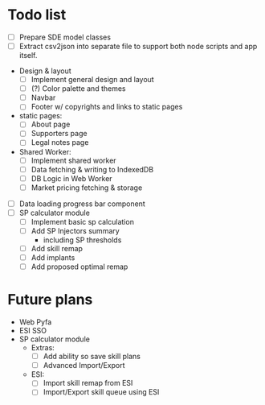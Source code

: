 # Todo list

- [ ] Prepare SDE model classes
- [ ] Extract csv2json into separate file to support both node scripts and app itself.
- Design & layout
  - [ ] Implement general design and layout
  - [ ] (?) Color palette and themes
  - [ ] Navbar
  - [ ] Footer w/ copyrights and links to static pages
- static pages:
  - [ ] About page
  - [ ] Supporters page
  - [ ] Legal notes page
- Shared Worker:
  - [ ] Implement shared worker
  - [ ] Data fetching & writing to IndexedDB
  - [ ] DB Logic in Web Worker
  - [ ] Market pricing fetching & storage
- [ ] Data loading progress bar component
- [ ] SP calculator module
  - [ ] Implement basic sp calculation
  - [ ] Add SP Injectors summary
    - including SP thresholds
  - [ ] Add skill remap
  - [ ] Add implants
  - [ ] Add proposed optimal remap

# Future plans

- Web Pyfa
- ESI SSO
- SP calculator module
  - Extras:
    - [ ] Add ability so save skill plans
    - [ ] Advanced Import/Export
  - ESI:
    - [ ] Import skill remap from ESI
    - [ ] Import/Export skill queue using ESI
